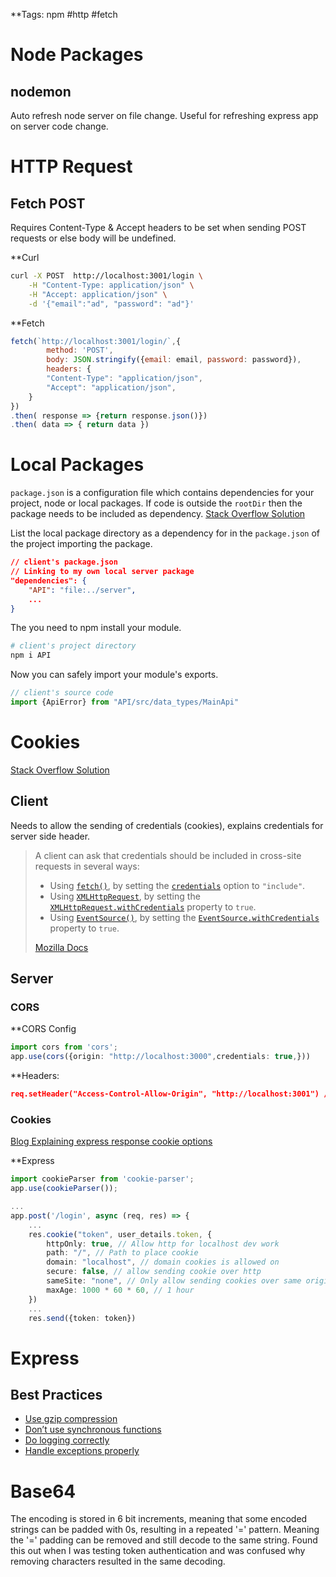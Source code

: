 **Tags:
 npm #http #fetch

# Node Packages
## nodemon
Auto refresh node server on file change. Useful for refreshing express app on server code change.

# HTTP Request

## Fetch POST
Requires Content-Type & Accept headers to be set when sending POST requests or else body will be undefined.

**Curl
```sh
curl -X POST  http://localhost:3001/login \
	-H "Content-Type: application/json" \
	-H "Accept: application/json" \
	-d '{"email":"ad", "password": "ad"}'
```

**Fetch
```js
fetch(`http://localhost:3001/login/`,{
		method: 'POST',
		body: JSON.stringify({email: email, password: password}),
		headers: {
		"Content-Type": "application/json",
		"Accept": "application/json",
	}
})
.then( response => {return response.json()})
.then( data => { return data })
```

# Local Packages
`package.json` is a configuration file which contains dependencies for your project, node or local packages. If code is outside the `rootDir` then the package needs to be included as dependency. 
[Stack Overflow Solution ](https://stackoverflow.com/questions/53716244/how-to-create-a-local-module-in-typescript)

List the local package directory as a dependency for in the `package.json` of the project importing the package.
```json
// client's package.json
// Linking to my own local server package
"dependencies": {
	"API": "file:../server",
	...
}
```

The you need to npm install your module.
```sh
# client's project directory
npm i API
```

Now you can safely import your module's exports.
```ts
// client's source code
import {ApiError} from "API/src/data_types/MainApi"
```

# Cookies
[Stack Overflow Solution](https://stackoverflow.com/questions/46288437/set-cookies-for-cross-origin-requests)

## Client
Needs to allow the sending of credentials (cookies), explains credentials for server side header.

> A client can ask that credentials should be included in cross-site requests in several ways:
 >- Using [`fetch()`](https://developer.mozilla.org/en-US/docs/Web/API/Window/fetch), by setting the [`credentials`](https://developer.mozilla.org/en-US/docs/Web/API/RequestInit#credentials) option to `"include"`.
> - Using [`XMLHttpRequest`](https://developer.mozilla.org/en-US/docs/Web/API/XMLHttpRequest), by setting the [`XMLHttpRequest.withCredentials`](https://developer.mozilla.org/en-US/docs/Web/API/XMLHttpRequest/withCredentials) property to `true`.
> - Using [`EventSource()`](https://developer.mozilla.org/en-US/docs/Web/API/EventSource), by setting the [`EventSource.withCredentials`](https://developer.mozilla.org/en-US/docs/Web/API/EventSource/withCredentials) property to `true`.
>
> [Mozilla Docs](https://developer.mozilla.org/en-US/docs/Web/HTTP/Headers/Access-Control-Allow-Credentials)
## Server
### CORS
**CORS Config
```ts
import cors from 'cors';
app.use(cors({origin: "http://localhost:3000",credentials: true,}))

```

**Headers:
```json
req.setHeader("Access-Control-Allow-Origin", "http://localhost:3001") // Client side host with http protocol specified
```

### Cookies
[Blog Explaining express response cookie options](https://dev.to/alexmercedcoder/expressjs-handling-cross-origin-cookies-38l9)

**Express
```ts
import cookieParser from 'cookie-parser';
app.use(cookieParser());

...
app.post('/login', async (req, res) => {
	...
	res.cookie("token", user_details.token, {
		httpOnly: true, // Allow http for localhost dev work
		path: "/", // Path to place cookie
		domain: "localhost", // domain cookies is allowed on
		secure: false, // allow sending cookie over http
		sameSite: "none", // Only allow sending cookies over same origin
		maxAge: 1000 * 60 * 60, // 1 hour
	})
	...
	res.send({token: token})
```

# Express

## Best Practices
- [Use gzip compression](https://expressjs.com/en/advanced/best-practice-performance.html#use-gzip-compression)
- [Don’t use synchronous functions](https://expressjs.com/en/advanced/best-practice-performance.html#dont-use-synchronous-functions)
- [Do logging correctly](https://expressjs.com/en/advanced/best-practice-performance.html#do-logging-correctly)
- [Handle exceptions properly](https://expressjs.com/en/advanced/best-practice-performance.html#handle-exceptions-properly)

# Base64
The encoding is stored in 6 bit increments, meaning that some encoded strings can be padded with 0s, resulting in a repeated '=' pattern. Meaning the '=' padding can be removed and still decode to the same string. Found this out when I was testing token authentication and was confused why removing characters resulted in the same decoding.